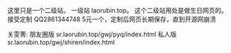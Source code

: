 这里只是一个二级站。
一级站 laorubin.top。
这个二级站用处是做生日网页的。     接受定制  QQ2861344748  5元一个，定制后网页长期保存，直到开源网崩溃

关雯菁: 朋友圈版 sr.laorubin.top/gwj/pyq/index.html  私人版 sr.laorubin.top/gwj/shiren/index.html
